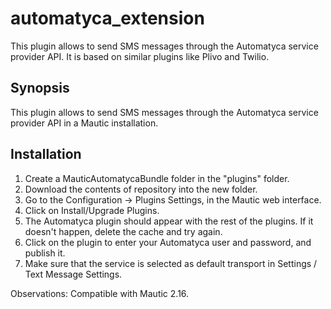 # automatyca_extension
This plugin allows to send SMS messages through the Automatyca service provider API. It is based on similar plugins like Plivo and Twilio.
## Synopsis
This plugin allows to send SMS messages through the Automatyca service provider API in a Mautic installation.
## Installation
1. Create a MauticAutomatycaBundle folder in the "plugins" folder.
1. Download the contents of repository into the new folder.
2. Go to the Configuration -> Plugins Settings, in the Mautic web interface.
3. Click on Install/Upgrade Plugins.
4. The Automatyca plugin should appear with the rest of the plugins. If it doesn't happen, delete the cache and try again.
5. Click on the plugin to enter your Automatyca user and password, and publish it.
6. Make sure that the service is selected as default transport in Settings / Text Message Settings.

Observations: Compatible with Mautic 2.16.
